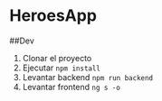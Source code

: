 # HeroesApp

##Dev

1. Clonar el proyecto
2. Ejecutar ```npm install```
3. Levantar backend ```npm run backend```
4. Levantar frontend ```ng s -o```
